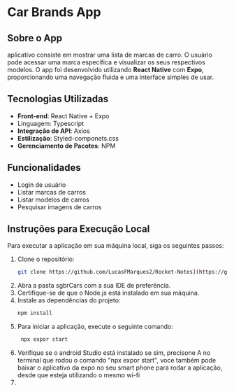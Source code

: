 # Car Brands App

## Sobre o App

aplicativo consiste em mostrar uma lista de marcas de carro. O usuário pode acessar uma marca específica e visualizar os seus respectivos modelos. O app foi desenvolvido utilizando **React Native** com **Expo**, proporcionando uma navegação fluida e uma interface simples de usar.

## Tecnologias Utilizadas

- **Front-end**: React Native + Expo
- Linguagem: Typescript
- **Integração de API**: Axios
- **Estilização**: Styled-componets.css
- **Gerenciamento de Pacotes**: NPM

## Funcionalidades

- Login de usuário
- Listar marcas de carros
- Listar modelos de carros
- Pesquisar imagens de carros


## Instruções para Execução Local

Para executar a aplicação em sua máquina local, siga os seguintes passos:

1. Clone o repositório:
   ```bash
   git clone https://github.com/LucasFMarques2/Rocket-Notes](https://github.com/LucasFMarques2/sgbrCars
2. Abra a pasta sgbrCars com a sua IDE de preferência.
6. Certifique-se de que o Node.js está instalado em sua máquina.
3. Instale as dependências do projeto:
   ```bash
   npm install
7. Para iniciar a aplicação, execute o seguinte comando:
    ```bash
     npx expor start
8. Verifique se o android Studio está instalado se sim, precisone A no terminal que rodou o comando "npx expor start", voce também pode baixar o aplicativo da expo no seu smart phone para rodar a aplicação, desde que esteja utilizando o mesmo wi-fi
9. 
